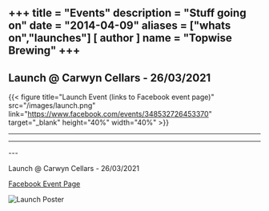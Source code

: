 +++
title = "Events"
description = "Stuff going on"
date = "2014-04-09"
aliases = ["whats on","launches"]
[ author ]
  name = "Topwise Brewing"
+++
---

## Launch @ Carwyn Cellars - 26/03/2021

{{< figure title="Launch Event (links to Facebook event page)" src="/images/launch.png" link="https://www.facebook.com/events/348532726453370" target="_blank" height="40%" width="40%" >}}

---
<hr>
---

Launch @ Carwyn Cellars - 26/03/2021

[Facebook Event Page](https://www.facebook.com/events/348532726453370)

![Launch Poster](/images/launch.webp)
